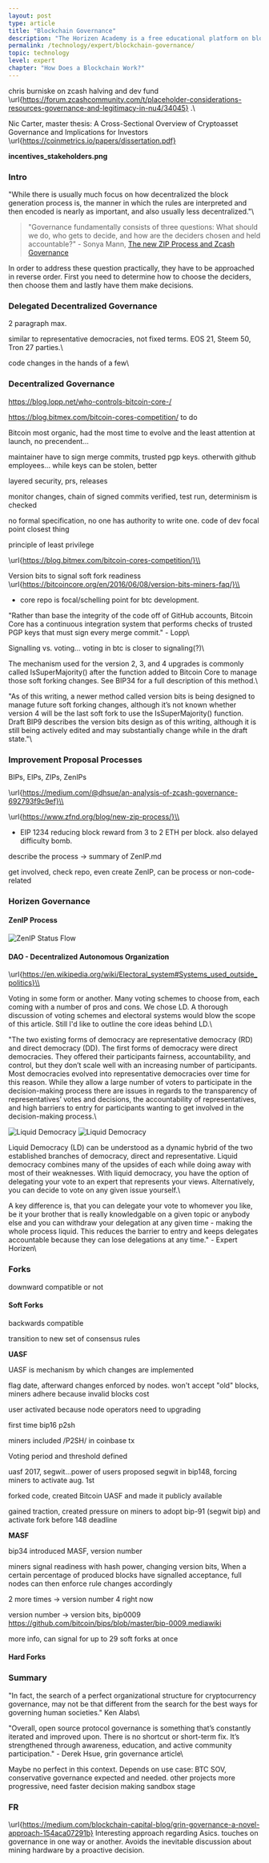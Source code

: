 ```yaml
---
layout: post
type: article
title: "Blockchain Governance"
description: "The Horizen Academy is a free educational platform on blockchain technology, cryptocurrency, and privacy. This chapter is is not available yet. We add content frequently, sign up for our newsletter for notifications when it's released."
permalink: /technology/expert/blockchain-governance/
topic: technology
level: expert
chapter: "How Does a Blockchain Work?"
---
```


chris burniske on zcash halving and dev fund \url{https://forum.zcashcommunity.com/t/placeholder-considerations-resources-governance-and-legitimacy-in-nu4/34045} .\\

Nic Carter, master thesis:  A Cross-Sectional Overview of Cryptoasset Governance
and Implications for Investors \url{https://coinmetrics.io/papers/dissertation.pdf}

**incentives_stakeholders.png**




### Intro

"While there is usually much focus on how decentralized the block generation process is, the manner in which the rules are interpreted and then encoded is nearly as important, and also usually less decentralized."\\

> "Governance fundamentally consists of three questions: What should we do, who gets to decide, and how are the deciders chosen and held accountable?" - Sonya Mann, [The new ZIP Process and Zcash Governance](https://www.zfnd.org/blog/new-zip-process/)

In order to address these question practically, they have to be approached in reverse order. First you need to determine how to choose the deciders, then choose them and lastly have them make decisions.









### Delegated Decentralized Governance

2 paragraph max.

similar to representative democracies, not fixed terms.
EOS 21, Steem 50, Tron 27 parties.\\

code changes in the hands of a few\\

### Decentralized Governance

https://blog.lopp.net/who-controls-bitcoin-core-/

https://blog.bitmex.com/bitcoin-cores-competition/ to do

Bitcoin most organic, had the most time to evolve and the least attention at launch, no precendent...

maintainer have to sign merge commits, trusted pgp keys. otherwith github employees...
while keys can be stolen, better

layered security, prs, releases

monitor changes, chain of signed commits verified, test run, determinism is checked 

no formal specification, no one has authority to write one. code of dev focal point closest thing

principle of least privilege


\url{https://blog.bitmex.com/bitcoin-cores-competition/}\\

Version bits to signal soft fork readiness \url{https://bitcoincore.org/en/2016/06/08/version-bits-miners-faq/}\\



- core repo is focal/schelling point for btc development.


"Rather than base the integrity of the code off of GitHub accounts, Bitcoin Core has a continuous integration system that performs checks of trusted PGP keys that must sign every merge commit." - Lopp\\

Signalling vs. voting... voting in btc is closer to signaling(?)\\


The mechanism used for the version 2, 3, and 4 upgrades is commonly called IsSuperMajority() after the function added to Bitcoin Core to manage those soft forking changes. See BIP34 for a full description of this method.\\

"As of this writing, a newer method called version bits is being designed to manage future soft forking changes, although it’s not known whether version 4 will be the last soft fork to use the IsSuperMajority() function. Draft BIP9 describes the version bits design as of this writing, although it is still being actively edited and may substantially change while in the draft state."\\


### Improvement Proposal Processes

BIPs, EIPs, ZIPs, ZenIPs

\url{https://medium.com/@dhsue/an-analysis-of-zcash-governance-692793f9c9ef}\\

\url{https://www.zfnd.org/blog/new-zip-process/}\\

- EIP 1234 reducing block reward from 3 to 2 ETH per block. also delayed difficulty bomb.


describe the process -> summary of ZenIP.md


get involved, check repo, even create ZenIP, can be process or non-code-related

### Horizen Governance



#### ZenIP Process


![ZenIP Status Flow](/assets/post_files/technology/expert/2.7-governance/zenip_status.png)




#### DAO - Decentralized Autonomous Organization

\url{https://en.wikipedia.org/wiki/Electoral_system#Systems_used_outside_politics}\\


Voting in some form or another. Many voting schemes to choose from, each coming with a number of pros and cons. We chose LD. A thorough discussion of voting schemes and electoral systems would blow the scope of this article. Still I'd like to outline the core ideas behind LD.\\

"The two existing forms of democracy are representative democracy (RD) and direct democracy (DD). The first forms of democracy were direct democracies. They offered their participants fairness, accountability, and control, but they don’t scale well with an increasing number of participants. Most democracies evolved into representative democracies over time for this reason. While they allow a large number of voters to participate in the decision-making process there are issues in regards to the transparency of representatives’ votes and decisions, the accountability of representatives, and high barriers to entry for participants wanting to get involved in the decision-making process.\\

![Liquid Democracy](/assets/post_files/technology/expert/2.7-governance/liquid_democracy_D.jpg)
![Liquid Democracy](/assets/post_files/technology/expert/2.7-governance/liquid_democracy_M.jpg)

Liquid Democracy (LD) can be understood as a dynamic hybrid of the two established branches of democracy, direct and representative. Liquid democracy combines many of the upsides of each while doing away with most of their weaknesses. With liquid democracy, you have the option of delegating your vote to an expert that represents your views. Alternatively, you can decide to vote on any given issue yourself.\\

A key difference is, that you can delegate your vote to whomever you like, be it your brother that is really knowledgable on a given topic or anybody else and you can withdraw your delegation at any given time - making the whole process liquid. This reduces the barrier to entry and keeps delegates accountable because they can lose delegations at any time." - Expert Horizen\\



### Forks

downward compatible or not

#### Soft Forks


backwards compatible

transition to new set of consensus rules

**UASF**

UASF is mechanism by which changes are implemented

flag date, afterward changes enforced by nodes. won't accept "old" blocks, miners adhere because invalid blocks cost

user activated because node operators need to upgrading

first time bip16 p2sh

miners included /P2SH/ in coinbase tx

Voting period and threshold defined

uasf 2017, segwit...power of users
proposed segwit in bip148, forcing miners to activate aug. 1st

forked code, created Bitcoin UASF and made it publicly available

gained traction, created pressure on miners to adopt bip-91 (segwit bip) and activate fork before 148 deadline




**MASF**

bip34 introduced MASF, version number

miners signal readiness with hash power, changing version bits, When a certain percentage of produced blocks have signalled acceptance, full nodes can then enforce rule changes accordingly

2 more times -> version number 4 right now

version number -> version bits, bip0009 https://github.com/bitcoin/bips/blob/master/bip-0009.mediawiki

more info, can signal for up to 29 soft forks at once

#### Hard Forks





### Summary

"In fact, the search of a perfect organizational structure for cryptocurrency governance, may not be that different from the search for the best ways for governing human societies." Ken Alabs\\

"Overall, open source protocol governance is something that’s constantly iterated and improved upon. There is no shortcut or short-term fix. It’s strengthened through awareness, education, and active community participation." - Derek Hsue, grin governance article\\

Maybe no perfect in this context. Depends on use case: BTC SOV, conservative governance expected and needed.
other projects more progressive, need faster decision making
sandbox stage

### FR

\url{https://medium.com/blockchain-capital-blog/grin-governance-a-novel-approach-154aca07291b}
Interesting approach regarding Asics. touches on governance in one way or another. Avoids the inevitable discussion about mining hardware by a proactive decision. 
